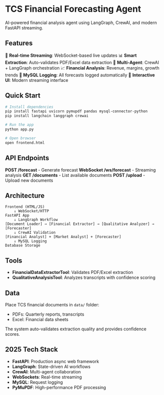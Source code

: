 # TCS Financial Forecasting Agent

AI-powered financial analysis agent using LangGraph, CrewAI, and modern FastAPI streaming.

## Features

🚀 **Real-time Streaming**: WebSocket-based live updates
📊 **Smart Extraction**: Auto-validates PDF/Excel data extraction
🤖 **Multi-Agent**: CrewAI + LangGraph orchestration
📈 **Financial Analysis**: Revenue, margins, growth trends
💾 **MySQL Logging**: All forecasts logged automatically
🎯 **Interactive UI**: Modern streaming interface

## Quick Start

```bash
# Install dependencies
pip install fastapi uvicorn pymupdf pandas mysql-connector-python
pip install langchain langgraph crewai

# Run the app
python app.py

# Open browser
open frontend.html
```

## API Endpoints

**POST /forecast** - Generate forecast
**WebSocket /ws/forecast** - Streaming analysis
**GET /documents** - List available documents
**POST /upload** - Upload new documents

## Architecture

```
Frontend (HTML/JS)
    ↓ WebSocket/HTTP
FastAPI App
    ↓ LangGraph Workflow
[Document Loader] → [Financial Extractor] → [Qualitative Analyzer] → [Forecaster]
    ↓ CrewAI Validation
[Financial Analyst] + [Market Analyst] + [Forecaster]
    ↓ MySQL Logging
Database Storage
```

## Tools

- **FinancialDataExtractorTool**: Validates PDF/Excel extraction
- **QualitativeAnalysisTool**: Analyzes transcripts with confidence scoring

## Data

Place TCS financial documents in `data/` folder:
- PDFs: Quarterly reports, transcripts
- Excel: Financial data sheets

The system auto-validates extraction quality and provides confidence scores.

## 2025 Tech Stack

- **FastAPI**: Production async web framework
- **LangGraph**: State-driven AI workflows
- **CrewAI**: Multi-agent collaboration
- **WebSockets**: Real-time streaming
- **MySQL**: Request logging
- **PyMuPDF**: High-performance PDF processing